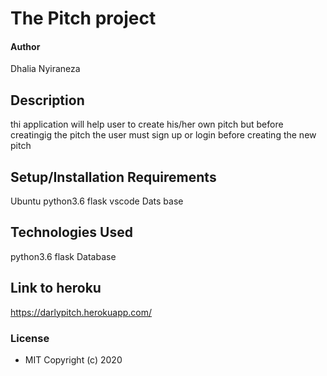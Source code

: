 # The Pitch project
#### Author
Dhalia Nyiraneza
 
## Description
  thi application will help user to create his/her own pitch but before creatingig the pitch the user must sign up or login before creating the new pitch
  ## Setup/Installation Requirements
 Ubuntu
 python3.6
  flask
 vscode
 Dats base
 ## Technologies Used
 python3.6
 flask
 Database
 ## Link to heroku
 https://darlypitch.herokuapp.com/
 ### License
* MIT
Copyright (c) 2020

